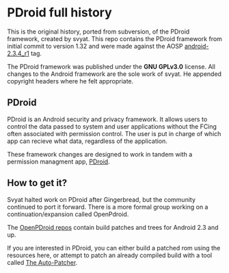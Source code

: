 PDroid full history
==============================

This is the original history, ported from subversion, of the PDroid framework, created by svyat. This repo contains the PDroid framework from initial commit to version 1.32 and were made against the AOSP [android-2.3.4_r1](https://android.googlesource.com/platform/manifest/+/android-2.3.4_r1) tag.

The PDroid framework was published under the __GNU GPLv3.0__ license. All changes to the Android framework are the sole work of svyat. He appended copyright headers where he felt appropriate.

PDroid
---------------
PDroid is an Android security and privacy framework. It allows users to control the data passed to system and user applications without the FCing often associated with permission control. The user is put in charge of which app can recieve what data, regardless of the application. 

These framework changes are designed to work in tandem with a permission managment app, [PDroid](http://forum.xda-developers.com/showthread.php?t=1357056).


How to get it?
-------------

Svyat halted work on PDroid after Gingerbread, but the community continued to port it forward. There is a more formal group working on a continuation/expansion called OpenPdroid.

The [OpenPDroid repos](https://github.com/OpenPDroid) contain build patches and trees for Android 2.3 and up. 


If you are interested in PDroid, you can either build a patched rom using the resources here, or attempt to patch an already compiled build with a tool called [The Auto-Patcher](http://forum.xda-developers.com/showthread.php?t=1719408).
